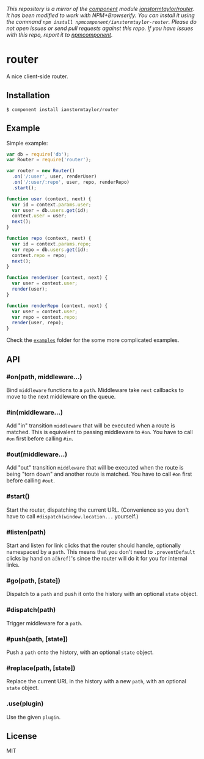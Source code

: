 *This repository is a mirror of the [component](http://component.io) module [ianstormtaylor/router](http://github.com/ianstormtaylor/router). It has been modified to work with NPM+Browserify. You can install it using the command `npm install npmcomponent/ianstormtaylor-router`. Please do not open issues or send pull requests against this repo. If you have issues with this repo, report it to [npmcomponent](https://github.com/airportyh/npmcomponent).*
# router

  A nice client-side router.

## Installation

    $ component install ianstormtaylor/router

## Example

Simple example:

```js
var db = require('db');
var Router = require('router');

var router = new Router()
  .on('/:user', user, renderUser)
  .on('/:user/:repo', user, repo, renderRepo)
  .start();

function user (context, next) {
  var id = context.params.user;
  var user = db.users.get(id);
  context.user = user;
  next();
}

function repo (context, next) {
  var id = context.params.repo;
  var repo = db.users.get(id);
  context.repo = repo;
  next();
}

function renderUser (context, next) {
  var user = context.user;
  render(user);
}

function renderRepo (context, next) {
  var user = context.user;
  var repo = context.repo;
  render(user, repo);
}
```

Check the [`examples`](/examples) folder for the some more complicated examples.

## API

### #on(path, middleware...)
  Bind `middleware` functions to a `path`. Middleware take `next` callbacks to move to the next middleware on the queue.

### #in(middleware...)
  Add "in" transition `middleware` that will be executed when a route is matched. This is equivalent to passing middleware to `#on`. You have to call `#on` first before calling `#in`.

### #out(middleware...)
  Add "out" transition `middleware` that will be executed when the route is being "torn down" and another route is matched. You have to call `#on` first before calling `#out`.

### #start()
  Start the router, dispatching the current URL. (Convenience so you don't have to call `#dispatch(window.location...` yourself.)

### #listen(path)
  Start and listen for link clicks that the router should handle, optionally namespaced by a `path`. This means that you don't need to `.preventDefault` clicks by hand on `a[href]`'s since the router will do it for you for internal links.

### #go(path, [state])
  Dispatch to a `path` and push it onto the history with an optional `state` object.
  
### #dispatch(path)
  Trigger middleware for a `path`.

### #push(path, [state])
  Push a `path` onto the history, with an optional `state` object.

### #replace(path, [state])
  Replace the current URL in the history with a new `path`, with an optional `state` object.

### .use(plugin)
  Use the given `plugin`.

## License

  MIT
